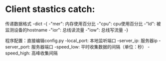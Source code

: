 Client stastics catch:
=====================

传递数据格式
-dict
-{
-"mer": 内存使用百分比
-"cpu": cpu使用百分比
-"Id": 被监测设备的hostname
-"ior": 总线读流量
-"iow": 总线写流量
-}

程序配置：直接编辑config.py
-local_port: 本地监听端口
-server_ip: 服务器ip
-server_port: 服务器端口
-speed_low: 平时收集数据的间隔（单位：秒）
-speed_high: 高峰收集间隔
